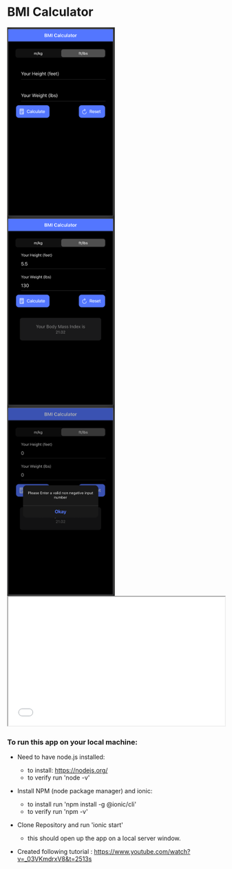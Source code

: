 # BMI Calculator


<img src="ScreenA.png"
     style="float: left; margin-right: 10px;" width="250px"/>
<img src="ScreenB.png"
     style="float: left; margin-right: 10px;" width="250px" />
<img src="ScreenC.png"
     style="float: left; margin-right: 10px;" width="250px" />

<iframe
  src="/Preview.mov"
  style="width:100%; height:300px;"
></iframe>



### To run this app on your local machine: 
* Need to have node.js installed:
    * to install: https://nodejs.org/
    * to verify run 'node -v'
* Install NPM (node package manager) and ionic:
    * to install run 'npm install -g @ionic/cli'
    * to verify run 'npm -v'
* Clone Repository and run 'ionic start' 
    * this should open up the app on a local server window.

* Created following tutorial : https://www.youtube.com/watch?v=_03VKmdrxV8&t=2513s
